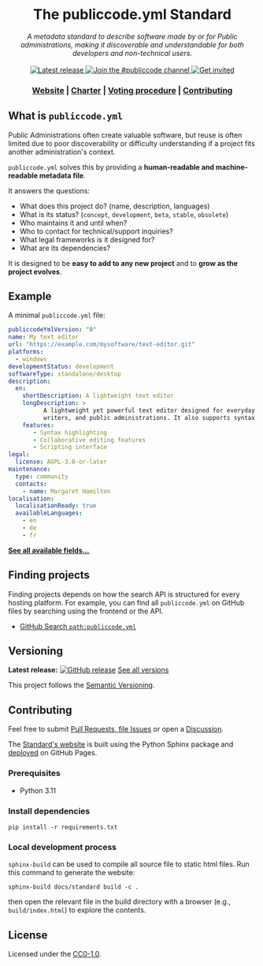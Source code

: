 <!-- markdownlint-disable no-inline-html -->

<h1 align="center">The publiccode.yml Standard</h1>

<div align="center">
  <i>
    A metadata standard to describe software made by or for Public administrations, making it discoverable
    and understandable for both developers and non-technical users.
  </i>
</div>

<br />

 <!-- Badges -->
<div align="center">
  <a href="https://github.com/publiccodeyml/publiccode.yml/releases">
    <img alt="Latest release" src="https://img.shields.io/github/release/publiccodeyml/publiccode.yml.svg?style=plastic">
  </a>
  <a href="https://developersitalia.slack.com/messages/CAM3F785T">
    <img alt="Join the #publiccode channel" src="https://img.shields.io/badge/Slack%20channel-%23publiccode-blue.svg">
  </a>
  <a href="https://slack.developers.italia.it/">
    <img alt="Get invited" src="https://slack.developers.italia.it/badge.svg">
  </a>
</div>

<div align="center">
  <h3>
    <a href="https://yml.publiccode.tools">Website</a>
    <span> | </span>
    <a href="governance/charter.md">Charter</a>
    <span> | </span>
    <a href="governance/procedure-proposing-changes-and-voting.md">
      Voting procedure</a>
    <span> | </span>
    <a href="CONTRIBUTING.md">Contributing</a>
  </h3>
</div>

## What is `publiccode.yml`

Public Administrations often create valuable software, but reuse is often limited due to
poor discoverability or difficulty understanding if a project fits another administration's context.

`publiccode.yml` solves this by providing a **human-readable and machine-readable metadata file**.

It answers the questions:
- What does this project do? (name, description, languages)
- What is its status? (`concept`, `development`, `beta`, `stable`, `obsolete`)
- Who maintains it and until when?
- Who to contact for technical/support inquiries?
- What legal frameworks is it designed for?
- What are its dependencies?

It is designed to be **easy to add to any new project** and to **grow as the project evolves**.

## Example

A minimal `publiccode.yml` file:

```yaml
publiccodeYmlVersion: "0"
name: My text editor
url: "https://example.com/mysoftware/text-editor.git"
platforms:
  - windows
developmentStatus: development
softwareType: standalone/desktop
description:
  en:
    shortDescription: A lightweight text editor
    longDescription: >
          A lightweight yet powerful text editor designed for everyday use by developers,
          writers, and public administrations. It also supports syntax highlighting.
    features:
       - Syntax highlighting
       - Collaborative editing features
       - Scripting interface
legal:
  license: AGPL-3.0-or-later
maintenance:
  type: community
  contacts:
    - name: Margaret Hamilton
localisation:
  localisationReady: true
  availableLanguages:
    - en
    - de
    - fr
```

[**See all available fields...**](https://yml.publiccode.tools/)

## Finding projects

Finding projects depends on how the search API is structured for every hosting
platform. For example, you can find all `publiccode.yml` on GitHub files by
searching using the frontend or the API.

* [GitHub Search `path:publiccode.yml`](https://github.com/search?q=path%3Apubliccode.yml&type=code)

## Versioning

**Latest release:** [![GitHub release](https://img.shields.io/github/release/publiccodeyml/publiccode.yml.svg?style=plastic)](https://github.com/publiccodeyml/publiccode.yml/releases) [See all versions](https://github.com/publiccodeyml/publiccode.yml/releases)

This project follows the [Semantic Versioning](https://semver.org/).

## Contributing

Feel free to submit [Pull Requests, file Issues](CONTRIBUTING.md) or open
a [Discussion](https://github.com/publiccodeyml/publiccode.yml/discussions). 

The [Standard's website](https://yml.publiccode.tools) is built using the Python
Sphinx package and
[deployed](https://github.com/publiccodeyml/publiccode.yml/blob/main/.github/workflows/publish.yml)
on GitHub Pages.

### Prerequisites
- Python 3.11

### Install dependencies

```console
pip install -r requirements.txt
```

### Local development process
`sphinx-build` can be used to compile all source file to static html files. Run
this command to generate the website:

```console
sphinx-build docs/standard build -c .
```

then open the relevant file in the build directory with a browser (e.g.,
`build/index.html`) to explore the contents.

## License

Licensed under the [CC0-1.0](LICENSE).
